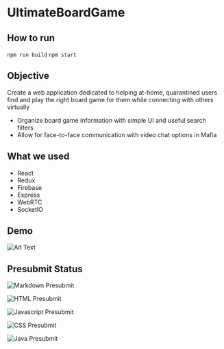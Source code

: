 # UltimateBoardGame

## How to run

`npm run build`
`npm start`

## Objective

Create a web application dedicated to helping at-home, quarantined users find and play the right board game for them while connecting with others virtually

- Organize board game information with simple UI and useful search filters
- Allow for face-to-face communication with video chat options in Mafia

## What we used

- React
- Redux
- Firebase
- Express
- WebRTC
- SocketIO

## Demo

![Alt Text](https://media.giphy.com/media/vFKqnCdLPNOKc/giphy.gif)

## Presubmit Status

![Markdown Presubmit](https://github.com/googleinterns/step173-2020/workflows/Markdown%20Presubmit/badge.svg)

![HTML Presubmit](https://github.com/googleinterns/step173-2020/workflows/HTML%20Presubmit/badge.svg)

![Javascript Presubmit](https://github.com/googleinterns/step173-2020/workflows/Javascript%20Presubmit/badge.svg)

![CSS Presubmit](https://github.com/googleinterns/step173-2020/workflows/CSS%20Presubmit/badge.svg)

![Java Presubmit](https://github.com/googleinterns/step173-2020/workflows/Java%20Presubmit/badge.svg)
